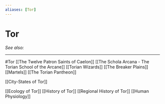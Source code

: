 ```yaml
---
aliases: [Tor]
---
```

# Tor
*See also:* 
___
#Tor 
[[The Twelve Patron Saints of Caelon]]
[[The Schola Arcana - The Torian School of the Arcane]] 
[[Torian Wizards]]
[[The Breaker Plains]]
[[Martels]]
[[The Torian Pantheon]]

[[City-States of Tor]]

[[Ecology of Tor]]
[[History of Tor]]
[[Regional History of Tor]]
[[Human Physiology]]

